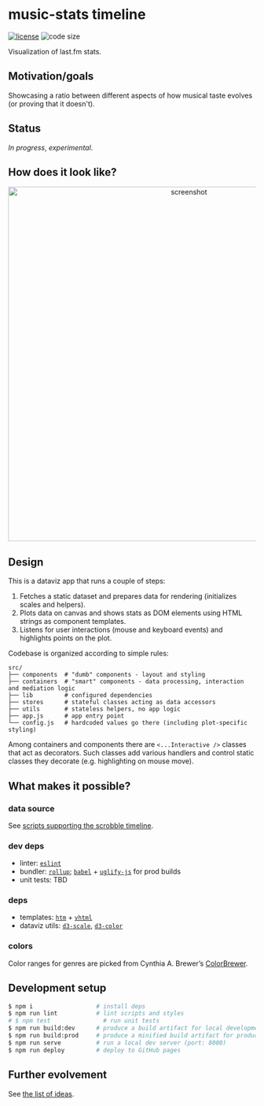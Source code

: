 # music-stats timeline

  [![license][license-image]][license-url]
  ![code size][code-size-image]

Visualization of last.fm stats.

## Motivation/goals
Showcasing a ratio between different aspects of how musical taste evolves (or proving that it doesn't).

## Status
*In progress*, *experimental*.

## How does it look like?
<p align="center">
  <a href="https://user-images.githubusercontent.com/2470363/72014656-9b2eb480-3260-11ea-9ad0-bd9377b0788d.png">
    <img width="720" alt="screenshot" src="https://user-images.githubusercontent.com/2470363/72014656-9b2eb480-3260-11ea-9ad0-bd9377b0788d.png" />
  </a>
</p>

## Design
This is a dataviz app that runs a couple of steps:
1. Fetches a static dataset and prepares data for rendering (initializes scales and helpers).
1. Plots data on canvas and shows stats as DOM elements using HTML strings as component templates.
1. Listens for user interactions (mouse and keyboard events) and highlights points on the plot.

Codebase is organized according to simple rules:
```
src/
├── components  # "dumb" components - layout and styling
├── containers  # "smart" components - data processing, interaction and mediation logic
├── lib         # configured dependencies
├── stores      # stateful classes acting as data accessors
├── utils       # stateless helpers, no app logic
├── app.js      # app entry point
└── config.js   # hardcoded values go there (including plot-specific styling)
```

Among containers and components there are `<...Interactive />` classes that act as decorators.
Such classes add various handlers and control static classes they decorate (e.g. highlighting on mouse move).

## What makes it possible?
### data source
See [scripts supporting the scrobble timeline](https://github.com/music-stats/scripts#scrobble-timeline).

### dev deps
* linter: [`eslint`](https://eslint.org/)
* bundler: [`rollup`](https://github.com/rollup/rollup); [`babel`](https://babeljs.io/) + [`uglify-js`](https://github.com/mishoo/UglifyJS2) for prod builds
* unit tests: TBD

### deps
* templates: [`htm`](https://github.com/developit/htm) + [`vhtml`](https://github.com/developit/vhtml)
* dataviz utils: [`d3-scale`](https://github.com/d3/d3-scale), [`d3-color`](https://github.com/d3/d3-color)

### colors
Color ranges for genres are picked from Cynthia A. Brewer’s [ColorBrewer](http://colorbrewer2.org/).

## Development setup
```bash
$ npm i                  # install deps
$ npm run lint           # lint scripts and styles
# $ npm test               # run unit tests
$ npm run build:dev      # produce a build artifact for local development
$ npm run build:prod     # produce a minified build artifact for production
$ npm run serve          # run a local dev server (port: 8000)
$ npm run deploy         # deploy to GitHub pages
```

## Further evolvement
See [the list of ideas](/docs/ideas.md).

[license-image]: https://img.shields.io/github/license/music-stats/timeline.svg?style=flat-square
[license-url]: https://github.com/music-stats/timeline/blob/master/LICENSE
[code-size-image]: https://img.shields.io/github/languages/code-size/music-stats/timeline.svg?style=flat-square
